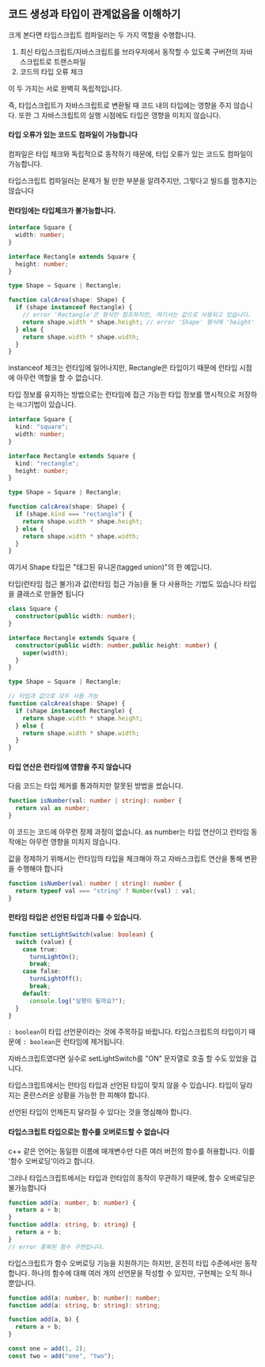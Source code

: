 ## 코드 생성과 타입이 관계없음을 이해하기

크게 본다면 타입스크립트 컴파일러는 두 가지 역할을 수행합니다.

1. 최신 타입스크립트/자바스크립트를 브라우저에서 동작할 수 있도록 구버전의 자바스크립트로 트랜스파일
2. 코드의 타입 오류 체크

이 두 가지는 서로 완벽히 독립적입니다.

즉, 타입스크립트가 자바스크립트로 변환될 때 코드 내의 타입에는 영향을 주지 않습니다. 또한 그 자바스크립트의 실행 시점에도
타입은 영향을 미치지 않습니다.

#### 타입 오류가 있는 코드도 컴파일이 가능합니다

컴파일은 타입 체크와 독립적으로 동작하기 때문에, 타입 오류가 있는 코드도 컴파일이 가능합니다.

타입스크립트 컴파일러는 문제가 될 만한 부분을 알려주지만, 그렇다고 빌드를 멈추지는 않습니다

#### 런타임에는 타입체크가 불가능합니다.

```typescript
interface Square {
  width: number;
}

interface Rectangle extends Square {
  height: number;
}

type Shape = Square | Rectangle;

function calcArea(shape: Shape) {
  if (shape instanceof Rectangle) {
    // error 'Rectangle'은 형식만 참조하지만, 여기서는 값으로 사용되고 있습니다.
    return shape.width * shape.height; // error 'Shape' 형식에 'height' 속성이 없습니다.
  } else {
    return shape.width * shape.width;
  }
}
```

instanceof 체크는 런타임에 일어나지만, Rectangle은 타입이기 때문에 런타임 시점에 아무런 역할을 할 수 없습니다.

타입 정보를 유지하는 방법으로는 런타임에 접근 가능한 타입 정보를 명시적으로 저장하는 `태그`기법이 있습니다.

```typescript
interface Square {
  kind: "square";
  width: number;
}

interface Rectangle extends Square {
  kind: "rectangle";
  height: number;
}

type Shape = Square | Rectangle;

function calcArea(shape: Shape) {
  if (shape.kind === "rectangle") {
    return shape.width * shape.height;
  } else {
    return shape.width * shape.width;
  }
}
```

여기서 Shape 타입은 "태그된 유니온(tagged union)"의 한 예입니다.

타입(런타임 접근 불가)과 값(런타임 접근 가능)을 둘 다 사용하는 기법도 있습니다
타입을 클래스로 만들면 됩니다

```typescript
class Square {
  constructor(public width: number);
}

interface Rectangle extends Square {
  constructor(public width: number,public height: number) {
    super(width);
  }
}

type Shape = Square | Rectangle;

// 타입과 값으로 모두 사용 가능
function calcArea(shape: Shape) {
  if (shape instanceof Rectangle) {
    return shape.width * shape.height;
  } else {
    return shape.width * shape.width;
  }
}
```

#### 타입 연산은 런타임에 영향을 주지 않습니다

다음 코드는 타입 체커를 통과하지만 잘못된 방법을 썼습니다.

```typescript
function isNumber(val: number | string): number {
  return val as number;
}
```

이 코드는 코드에 아무런 정제 과정이 없습니다.
as number는 타입 연산이고 런타임 동작에는 아무런 영향을 미치지 않습니다.

값을 정제하기 위해서는 런타임의 타입을 체크해야 하고 자바스크립트 연산을 통해 변환을 수행해야 합니다

```typescript
function isNumber(val: number | string): number {
  return typeof val === "string" ? Number(val) : val;
}
```

#### 런타임 타입은 선언된 타입과 다를 수 있습니다.

```typescript
function setLightSwitch(value: boolean) {
  switch (value) {
    case true:
      turnLightOn();
      break;
    case false:
      turnLightOff();
      break;
    default:
      console.log("실행이 될까요?");
  }
}
```

`: boolean`이 타입 선언문이라는 것에 주목하길 바랍니다.
타입스크립트의 타입이기 때문에 `: boolean`은 런타임에 제거됩니다.

자바스크립트였다면 실수로 setLightSwitch를 "ON" 문자열로 호출 할 수도 있었을 겁니다.

타입스크립트에서는 런타임 타입과 선언된 타입이 맞지 않을 수 있습니다.
타입이 달라지는 혼란스러운 상황을 가능한 한 피해야 합니다.

선언된 타입이 언제든지 달라질 수 있다는 것을 명심해야 합니다.

#### 타입스크립트 타입으로는 함수를 오버로드할 수 없습니다

c++ 같은 언어는 동일한 이름에 매개변수만 다른 여러 버전의 함수를 허용합니다. 이를 '함수 오버로딩'이라고 합니다.

그러나 타입스크립트에서는 타입과 런타임의 동작이 무관하기 때문에, 함수 오버로딩은 불가능합니다

```typescript
function add(a: number, b: number) {
  return a + b;
}
function add(a: string, b: string) {
  return a + b;
}
// error 중복된 함수 구현입니다.
```

타입스크립트가 함수 오버로딩 기능을 지원하기는 하지만, 온전히 타입 수준에서만 동작합니다.
하나의 함수에 대해 여러 개의 선언문을 작성할 수 있지만, 구현체는 오직 하나뿐입니다.

```typescript
function add(a: number, b: number): number;
function add(a: string, b: string): string;

function add(a, b) {
  return a + b;
}

const one = add(1, 2);
const two = add("one", "two");
```
